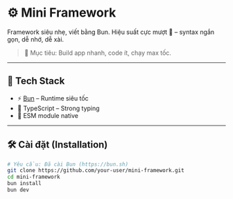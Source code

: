 # ⚙️ Mini Framework

Framework siêu nhẹ, viết bằng Bun.
Hiệu suất cực mượt 🧈 – syntax ngắn gọn, dễ nhớ, dễ xài.

> 🎯 Mục tiêu: Build app nhanh, code ít, chạy max tốc.

---

## 🧪 Tech Stack

- ⚡️ [Bun](https://bun.sh) – Runtime siêu tốc
- 🧠 TypeScript – Strong typing
- 🧱 ESM module native
---

## 🛠️ Cài đặt (Installation)

```bash
# Yêu cầu: Đã cài Bun (https://bun.sh)
git clone https://github.com/your-user/mini-framework.git
cd mini-framework
bun install
bun dev
